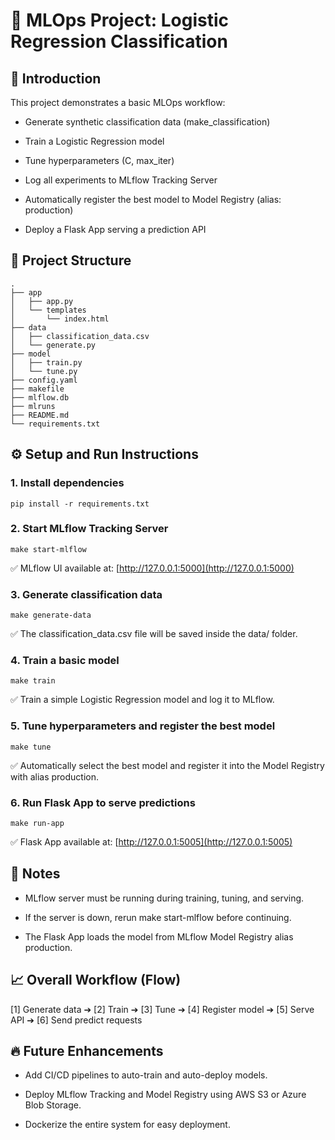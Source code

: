 # 🚀 MLOps Project: Logistic Regression Classification

## 📖 Introduction

This project demonstrates a basic MLOps workflow:

- Generate synthetic classification data (make_classification)

- Train a Logistic Regression model

- Tune hyperparameters (C, max_iter)

- Log all experiments to MLflow Tracking Server

- Automatically register the best model to Model Registry (alias: production)

- Deploy a Flask App serving a prediction API

## 📂 Project Structure
```
.
├── app
│   ├── app.py
│   └── templates
│       └── index.html
├── data
│   ├── classification_data.csv
│   └── generate.py
├── model
│   ├── train.py
│   └── tune.py
├── config.yaml
├── makefile
├── mlflow.db
├── mlruns
├── README.md
└── requirements.txt
```
## ⚙️ Setup and Run Instructions
### 1. Install dependencies
```
pip install -r requirements.txt
```
### 2. Start MLflow Tracking Server
```
make start-mlflow
```
✅ MLflow UI available at: [http://127.0.0.1:5000](http://127.0.0.1:5000)

### 3. Generate classification data
```
make generate-data
```
✅ The classification_data.csv file will be saved inside the data/ folder.

### 4. Train a basic model
```
make train
```
✅ Train a simple Logistic Regression model and log it to MLflow.

### 5. Tune hyperparameters and register the best model
```
make tune
```
✅ Automatically select the best model and register it into the Model Registry with alias production.

### 6. Run Flask App to serve predictions
```
make run-app
```
✅ Flask App available at: [http://127.0.0.1:5005](http://127.0.0.1:5005)

## 🌟 Notes

- MLflow server must be running during training, tuning, and serving.

- If the server is down, rerun make start-mlflow before continuing.

- The Flask App loads the model from MLflow Model Registry alias production.

## 📈 Overall Workflow (Flow)

[1] Generate data ➔ [2] Train ➔ [3] Tune ➔ [4] Register model ➔ [5] Serve API ➔ [6] Send predict requests

## 🔥 Future Enhancements

- Add CI/CD pipelines to auto-train and auto-deploy models.

- Deploy MLflow Tracking and Model Registry using AWS S3 or Azure Blob Storage.

- Dockerize the entire system for easy deployment.